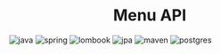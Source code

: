 [Java__badge]:https://img.shields.io/badge/Java-ED8B00?style=for-the-badge&logo=java&logoColor=white
[Spring__badge]:https://img.shields.io/badge/Spring-6DB33F?style=for-the-badge&logo=spring&logoColor=white
[Maven__badge]:https://img.shields.io/badge/Maven-C71A36?style=for-the-badge&logo=apache-maven&logoColor=white
[PostgreSQL__badge]:https://img.shields.io/badge/PostgreSQL-4169E1?style=for-the-badge&logo=postgresql&logoColor=white
[Lombok__badge]:https://img.shields.io/badge/Lombok-6DB33F?style=for-the-badge&logo=lombok&logoColor=white
[JPA__badge]:https://img.shields.io/badge/JPA-007396?style=for-the-badge&logo=java&logoColor=white



<h1 align="center">Menu API</h1>

![java][Java__badge]
![spring][Spring__badge]
![lombook][Lombok__badge]
![jpa][JPA__badge]
![maven][Maven__badge]
![postgres][PostgreSQL__badge]